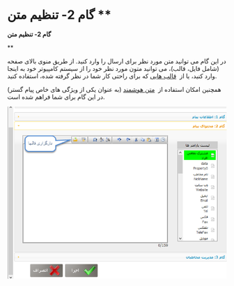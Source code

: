 # گام 2- تنظیم متن      **

**گام 2- تنظیم متن**

**

در این گام می توانید متن مورد نظر برای ارسال را وارد کنید. از طریق منوی بالای صفحه (شامل فایل، قالب)، می توانید متون مورد نظر خود را از سیستم کامپیوتر خود به اینجا وارد کنید، یا از  [قالب هایی](../../../BaseInformatio/SMSFrameManagement.md) که برای راحتی کار شما در نظر گرفته شده، استفاده کنید.

همچنین امکان استفاده از  [متن هوشمند](../../InteligentContext.md) (به عنوان یکی از ویژگی های خاص پیام گستر) در این گام برای شما فراهم شده است.

![](Step2/Step2.png)
